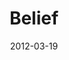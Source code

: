 ---
layout: music 
title: "Belief"
series: "Game Changers"
date: 2012-03-19 
description: "Today we're talking about how Game Changers believe in something bigger than themselves."
audio: "http://www.crossroads.net/players/media/hq/gamechangers_02.mp3"
audio-duration: "55:15"
src: "http://www.crossroads.net/players/media/series/GameChangers_110x190.jpg"
---